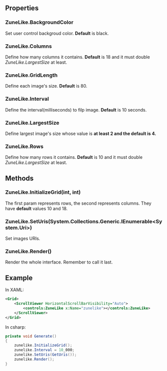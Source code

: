 ## Properties

### ZuneLike.BackgroundColor

Set user control backgroud color. **Default** is black.

### ZuneLike.Columns

Define how many columns it contains. **Default** is 18 and it must double *ZuneLike.LargestSize* at least.

### ZuneLike.GridLength

Define each image's size. **Default** is 80.

### ZuneLike.Interval

Define the interval(milliseconds) to filp image. **Default** is 10 seconds.

### ZuneLike.LargestSize

Define largest image's size whose value is **at least 2 and the default is 4.**

### ZuneLike.Rows

Define how many rows it contains. **Default** is 10 and it must double *ZuneLike.LargestSize* at least.

## Methods

### ZuneLike.InitializeGrid(int, int)

The first param represents rows, the second represents columns. They have **default** values 10 and 18.

### ZuneLike.SetUris(System.Collections.Generic.IEnumerable<System.Uri>)

Set images URIs.

### ZuneLike.Render()

Render the whole interface. Remember to call it last.

## Example

In XAML:
```xml
<Grid>
    <ScrollViewer HorizontalScrollBarVisibility="Auto">
        <controls:ZuneLike x:Name="zunelike"></controls:ZuneLike>
    </ScrollViewer>
</Grid>
```

In csharp:
```csharp
private void Generate()
{
    zunelike.InitializeGrid();
    zunelike.Interval = 10_000;
    zunelike.SetUris(GetUris());
    zunelike.Render();
}
```
